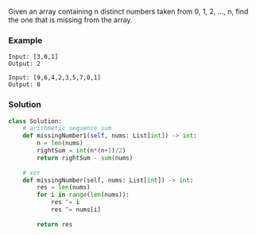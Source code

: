 Given an array containing n distinct numbers taken from 0, 1, 2, ..., n, find the one that is missing from the array.


### Example
```
Input: [3,0,1]
Output: 2

Input: [9,6,4,2,3,5,7,0,1]
Output: 8
```

### Solution

```python
class Solution:
    # arithmetic sequence sum
    def missingNumber1(self, nums: List[int]) -> int:
        n = len(nums)
        rightSum = int(n*(n+1)/2)
        return rightSum - sum(nums)
    
    # xor
    def missingNumber(self, nums: List[int]) -> int:
        res = len(nums)
        for i in range(len(nums)):
            res ^= i
            res ^= nums[i]
            
        return res
```